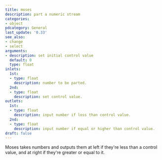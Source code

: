 ```yaml
---
title: moses
description: part a numeric stream
categories:
- object
pdcategory: General
last_update: '0.33'
see_also:
- change
- select
arguments:
- description: set initial control value 
  default: 0
  type: float
inlets:
  1st:
  - type: float
    description: number to be parted.
  2nd:
  - type: float
    description: set control value.
outlets:
  1st:
  - type: float
    description: input number if less than control value.
  2nd:
  - type: float
    description: input number if equal or higher than control value.
draft: false
---
```

Moses takes numbers and outputs them at left if they're less than a control value,  and at right if they're greater or equal to it.
